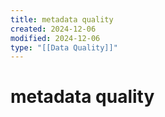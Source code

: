 ```yaml
---
title: metadata quality
created: 2024-12-06
modified: 2024-12-06
type: "[[Data Quality]]"
---
```

# metadata quality
